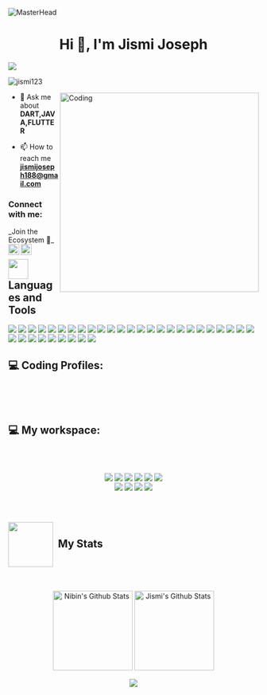 ![MasterHead](https://149695847.v2.pressablecdn.com/wp-content/uploads/2019/06/chris-ried-512801-unsplash.jpg)
<h1 align="center">Hi 👋, I'm Jismi Joseph</h1>
<!-- HaedLine !-->
<img src="https://readme-typing-svg.herokuapp.com?font=Algerians&color=000000&width=500&lines=I+am+a+Flutter+Evangelist+and+data+Engineer....">
<p align="left"> <img src="https://komarev.com/ghpvc/?username=jismi123&label=Profile%20views&color=0e75b6&style=flat" alt="jismi123" /> </p>
<img align="right" alt="Coding" width="400" src="https://cdn.dribbble.com/users/1162077/screenshots/3848914/programmer.gif">

- 💬 Ask me about **DART,JAVA,FLUTTER**


- 📫 How to reach me **jismijoseph188@gmail.com**

<h3 align="left">Connect with me:</h3>
<!-- Social Links !-->
 _Join the Ecosystem 💫_
<a href="(https://www.linkedin.com/in/jismi-joseph-69517a20b)">
  <img align="left" alt="Jismi's Linkdein" width="22px" src="https://cdn.jsdelivr.net/npm/simple-icons@v3/icons/linkedin.svg" />
</a>
<a href="(https://github.com/jismi123)">
  <img align="left" alt="Jismi's Github" width="22px" src="https://cdn.jsdelivr.net/npm/simple-icons@v3/icons/github.svg" />
</a>
<p align="left">

  
 
<p align="left">
</p>
 

<div align="left">
        <h2><img src="https://roszkowski.dev/images/2020-05-04/flutter_logo_leg.gif" align="center"
                width="40" /> Languages and Tools</h2>
        <img src="https://img.shields.io/badge/dart-%230175C2.svg?style=for-the-badge&logo=dart&logoColor=white"/>   
        <img src="https://img.shields.io/badge/c++-%2300599C.svg?style=for-the-badge&logo=c%2B%2B&logoColor=white"/>
<img src="https://img.shields.io/badge/Python-FFD43B?style=for-the-badge&logo=python&logoColor=darkgreen"/>
<img src="https://img.shields.io/badge/java-%23ED8B00.svg?&style=for-the-badge&logo=java&logoColor=white"/>
<img src="https://img.shields.io/badge/c%20-%2300599C.svg?&style=for-the-badge&logo=c&logoColor=white"/>
<img src="https://img.shields.io/badge/html5%20-%23E34F26.svg?&style=for-the-badge&logo=html5&logoColor=white"/>
<img src="https://img.shields.io/badge/css3%20-%231572B6.svg?&style=for-the-badge&logo=css3&logoColor=white"/>
<img src="https://img.shields.io/badge/Flutter-%2302569B.svg?style=for-the-badge&logo=Flutter&logoColor=white"/>

<img src="https://img.shields.io/badge/git%20-%23F05033.svg?&style=for-the-badge&logo=git&logoColor=white"/>
<img src="https://img.shields.io/badge/github%20-%23121011.svg?&style=for-the-badge&logo=github&logoColor=white"/>

 <img src="https://img.shields.io/badge/MongoDB-%234ea94b.svg?style=for-the-badge&logo=mongodb&logoColor=white"/>
<img src="https://img.shields.io/badge/Microsoft%20SQL%20Server-CC2927?style=for-the-badge&logo=microsoft%20sql%20server&logoColor=white"/> 
<img src="https://img.shields.io/badge/MySQL-00000F?style=for-the-badge&logo=mysql&logoColor=white"/>
<img src="https://img.shields.io/badge/postgres-%23316192.svg?style=for-the-badge&logo=postgresql&logoColor=white"/> 
<img src="https://img.shields.io/badge/MariaDB-003545?style=for-the-badge&logo=mariadb&logoColor=white"/> 
<img src="https://img.shields.io/badge/firebase-%23039BE5.svg?style=for-the-badge&logo=firebase"/> 
<img src="https://img.shields.io/badge/GoogleCloud-%234285F4.svg?style=for-the-badge&logo=google-cloud&logoColor=white"/>
<img src="https://img.shields.io/badge/DigitalOcean-%230167ff.svg?style=for-the-badge&logo=digitalOcean&logoColor=white"/>
<img src="https://img.shields.io/badge/AWS-%23FF9900.svg?style=for-the-badge&logo=amazon-aws&logoColor=white"/> 
<img src="https://img.shields.io/badge/netlify-%23000000.svg?style=for-the-badge&logo=netlify&logoColor=#00C7B7"/> 

<img src="https://img.shields.io/badge/Brave-FF1B2D?style=for-the-badge&logo=Brave&logoColor=white"/>
<img src="https://img.shields.io/badge/Edge-0078D7?style=for-the-badge&logo=Microsoft-edge&logoColor=white"/> 
<img src="https://img.shields.io/badge/Firefox-FF7139?style=for-the-badge&logo=Firefox-Browser&logoColor=white"/> 
<img src="https://img.shields.io/badge/Google%20Chrome-4285F4?style=for-the-badge&logo=GoogleChrome&logoColor=white"/> 
<img src="https://img.shields.io/badge/Visual_Studio_Code-0078D4?style=for-the-badge&logo=visual%20studio%20code&logoColor=white"/>
<img src="https://img.shields.io/badge/Visual_Studio-5C2D91?style=for-the-badge&logo=visual%20studio&logoColor=white"/>
<img src="https://img.shields.io/badge/Android%20Studio-3DDC84.svg?style=for-the-badge&logo=android-studio&logoColor=white"/>
<img src="https://img.shields.io/badge/pycharm-143?style=for-the-badge&logo=pycharm&logoColor=black&color=black&labelColor=green"/>
<img src="https://img.shields.io/badge/Figma-F24E1E?style=for-the-badge&logo=figma&logoColor=white"/>
<img src="https://img.shields.io/badge/adobe%20photoshop-%2331A8FF.svg?style=for-the-badge&logo=adobe%20photoshop&logoColor=white"/> 
<img src="https://img.shields.io/badge/blender-%23F5792A.svg?style=for-the-badge&logo=blender&logoColor=white"/> 
<img src="https://img.shields.io/badge/Adobe%20Lightroom%20Classic-31A8FF.svg?style=for-the-badge&logo=Adobe%20Lightroom%20Classic&logoColor=white"/>
<img src="https://img.shields.io/badge/adobe-%23FF0000.svg?style=for-the-badge&logo=adobe&logoColor=white"/>
<img src="https://img.shields.io/badge/Canva-%2300C4CC.svg?&style=for-the-badge&logo=Canva&logoColor=white"/>
  </div>
  
  <h2 align="left"> 💻 Coding Profiles:</h2>

<br/>
<p align="center">
 

</p>
<br/>
    <h2 align="left"> 💻 My workspace:</h2><br/>
    <p align='center'>
  <br/>
 
        
  <img src="https://img.shields.io/badge/Windows-0078D6?style=for-the-badge&logo=windows&logoColor=white"/>
  <img src="https://img.shields.io/badge/Windows%2011-%230079d5.svg?style=for-the-badge&logo=Windows%2011&logoColor=white"/>
  <img src="https://img.shields.io/badge/Ubuntu-E95420?style=for-the-badge&logo=ubuntu&logoColor=white"/>
  <img src="https://img.shields.io/badge/Manjaro-35BF5C?style=for-the-badge&logo=Manjaro&logoColor=white"/>
  <img src="https://img.shields.io/badge/Elementary%20OS-64BAFF?style=for-the-badge&logo=elementary&logoColor=white"/>
  <img src="https://img.shields.io/badge/Kali-268BEE?style=for-the-badge&logo=kalilinux&logoColor=white"/><br/>
  <img src="https://img.shields.io/badge/asus-000080.svg?style=for-the-badge&logo=asus&logoColor=white"/>
  <img src="https://img.shields.io/badge/intel-core%20i5%2010th-%230071C5.svg?&style=for-the-badge&logo=intel&logoColor=white" />
  <img src="https://img.shields.io/badge/RAM-8GB-%230071C5.svg?&style=for-the-badge&logoColor=white" />
  <img src="https://img.shields.io/badge/nvidia-gtx%201650-%2376B900.svg?&style=for-the-badge&logo=nvidia&logoColor=white" /><br/>
</p>
 

<br />


<div align="left">
        <h2><img width="90" align="center"
                src="https://giffiles.alphacoders.com/576/57604.gif" /> &nbsp;My Stats
        </h2>
    </div>
    <br />
    <div>
            <p align="center">
                <img height="160" alt="Nibin's Github Stats"
                    src="https://github-readme-stats.vercel.app/api?username=jismi123&show_icons=true&hide_border=true&theme=dark&count_private=true" />
                <img alt="Jismi's Github Stats" height="160"
                    src="https://github-readme-stats-eight-theta.vercel.app/api/top-langs/?username=jismi123&theme=dark&layout=compact&langs_count=8&hide_border=true)" />
            </p>  
        
<p align="center">
  <a href="#">
    <img src="https://github-readme-streak-stats.herokuapp.com/?user=jismi123"/>
  </a>
</p>
    </div>
    
  <a href="#">
    
  </a>
</p>
 

</div>
